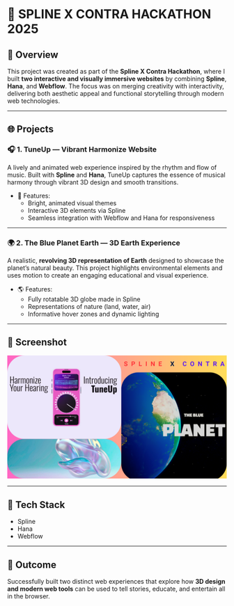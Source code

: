 # 🎨 SPLINE X CONTRA HACKATHON 2025

## 🚀 Overview

This project was created as part of the **Spline X Contra Hackathon**, where I built **two interactive and visually immersive websites** by combining **Spline**, **Hana**, and **Webflow**. The focus was on merging creativity with interactivity, delivering both aesthetic appeal and functional storytelling through modern web technologies.

---

## 🌐 Projects

### 🎧 1. TuneUp — Vibrant Harmonize Website
A lively and animated web experience inspired by the rhythm and flow of music. Built with **Spline** and **Hana**, TuneUp captures the essence of musical harmony through vibrant 3D design and smooth transitions.

- 🌈 Features:
  - Bright, animated visual themes
  - Interactive 3D elements via Spline
  - Seamless integration with Webflow and Hana for responsiveness

---

### 🌍 2. The Blue Planet Earth — 3D Earth Experience
A realistic, **revolving 3D representation of Earth** designed to showcase the planet’s natural beauty. This project highlights environmental elements and uses motion to create an engaging educational and visual experience.

- 🌎 Features:
  - Fully rotatable 3D globe made in Spline
  - Representations of nature (land, water, air)
  - Informative hover zones and dynamic lighting

---

## 🎥 Screenshot

![Image](Thumbnail.png)

---

## 🔧 Tech Stack

- Spline
- Hana
- Webflow

---

## 🏁 Outcome

Successfully built two distinct web experiences that explore how **3D design and modern web tools** can be used to tell stories, educate, and entertain all in the browser.
